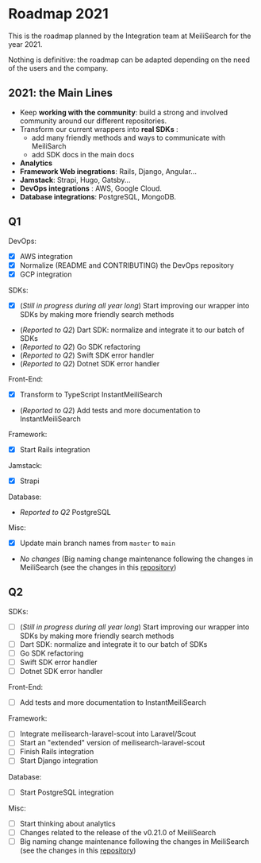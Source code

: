 # Roadmap 2021

This is the roadmap planned by the Integration team at MeiliSearch for the year 2021.

Nothing is definitive: the roadmap can be adapted depending on the need of the users and the company.

## 2021: the Main Lines

- Keep **working with the community**: build a strong and involved community around our different repositories.
- Transform our current wrappers into **real SDKs** :
    - add many friendly methods and ways to communicate with MeiliSarch
    - add SDK docs in the main docs
- **Analytics**
- **Framework Web inegrations**: Rails, Django, Angular...
- **Jamstack**: Strapi, Hugo, Gatsby...
- **DevOps integrations** : AWS, Google Cloud.
- **Database integrations**: PostgreSQL, MongoDB.

## Q1

DevOps:
- [X] AWS integration
- [X] Normalize (README and CONTRIBUTING) the DevOps repository
- [X] GCP integration

SDKs:
- [X] (_Still in progress during all year long_) Start improving our wrapper into SDKs by making more friendly search methods
- (_Reported to Q2_) Dart SDK: normalize and integrate it to our batch of SDKs
- (_Reported to Q2_) Go SDK refactoring
- (_Reported to Q2_) Swift SDK error handler
- (_Reported to Q2_) Dotnet SDK error handler

Front-End:
- [X] Transform to TypeScript InstantMeiliSearch
- (_Reported to Q2_) Add tests and more documentation to InstantMeiliSearch

Framework:
- [X] Start Rails integration

Jamstack:
- [X] Strapi

Database:
- _Reported to Q2_ PostgreSQL

Misc:
- [X] Update main branch names from `master` to `main`
- _No changes_ (Big naming change maintenance following the changes in MeiliSearch (see the changes in this [repository](https://github.com/meilisearch/specifications/))

## Q2

SDKs:
- [ ] (_Still in progress during all year long_) Start improving our wrapper into SDKs by making more friendly search methods
- [ ] Dart SDK: normalize and integrate it to our batch of SDKs
- [ ] Go SDK refactoring
- [ ] Swift SDK error handler
- [ ] Dotnet SDK error handler

Front-End:
- [ ] Add tests and more documentation to InstantMeiliSearch

Framework:
- [ ] Integrate meilisearch-laravel-scout into Laravel/Scout
- [ ] Start an "extended" version of meilisearch-laravel-scout
- [ ] Finish Rails integration
- [ ] Start Django integration

Database:
- [ ] Start PostgreSQL integration

Misc:
- [ ] Start thinking about analytics
- [ ] Changes related to the release of the v0.21.0 of MeiliSearch
- [ ] Big naming change maintenance following the changes in MeiliSearch (see the changes in this [repository](https://github.com/meilisearch/specifications/))
